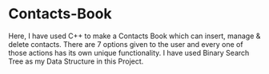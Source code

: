 # Contacts-Book
Here, I have used C++ to make a Contacts Book which can insert, manage &amp; delete contacts. There are 7 options given to the user and every one of those actions has its own unique functionality. I have used Binary Search Tree as my Data Structure in this Project.
